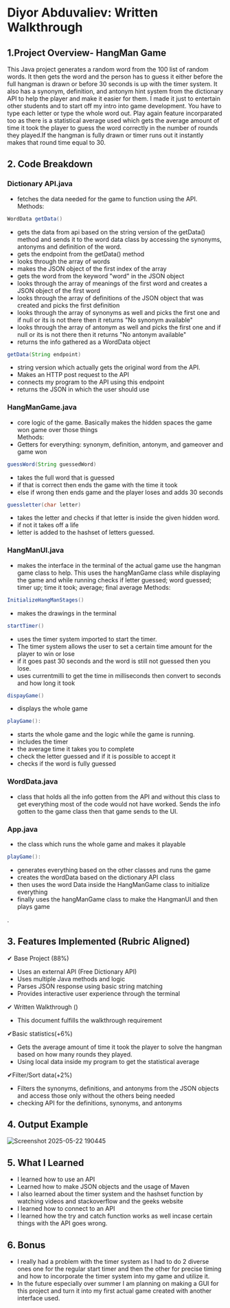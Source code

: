  
  
# Diyor Abduvaliev: Written Walkthrough

## 1.Project Overview- HangMan Game 
This Java project generates a random word from the 100 list of random words. It then gets the word and the person has to guess it either before the full hangman is drawn or before 30 seconds is up with the timer system. It also has a synonym, definition, and antonym hint system from the dictionary API to help the player and make it easier for them. I made it just to entertain other students and to start off my intro into game development. You have to type each letter or type the whole word out. Play again feature incorparated too as there is a statistical average used which gets the average amount of time it took the player to guess the word correctly in the number of rounds they played.If the hangman is fully drawn or timer runs out it instantly makes that round time equal to 30. 

## 2. Code Breakdown  
### Dictionary API.java 
- fetches the data needed for the game to function using the API.  
        Methods:  
```java
WordData getData()
```
- gets the data from api based on the string version of the getData() method and sends it to the word data class by accessing the synonyms, antonyms and definition of the word.  
- gets the endpoint from the getData() method 
- looks through the array of words
- makes the JSON object of the first index of the array 
- gets the word from the keyword "word" in the JSON object
- looks through the array of meanings of the first word and creates a JSON object of the first word
- looks through the array of definitions of the JSON object that was created and picks the first definition 
- looks through the array of synonyms as well and picks the first one and if null or its is not there then it returns "No synonym available" 
- looks through the array of antonym as well and picks the first one and if null or its is not there then it returns "No antonym available" 
- returns the info gathered as a WordData object

```java
getData(String endpoint)
```
- string version which actually gets the original word from the API.
- Makes an HTTP post request to the API
- connects my program to the API using this endpoint
- returns the JSON in which the user should use 

### HangManGame.java 
- core logic of the game. Basically makes the hidden spaces the game won game over those things  
         Methods:  
- Getters for everything: synonym, definition, antonym, and gameover and game won  

```java
guessWord(String guessedWord)
```
- takes the full word that is guessed
- if that is correct then ends the game with the time it took 
- else if wrong then ends game and the player loses and adds 30 seconds 

```java
guessletter(char letter) 
```
- takes the letter and checks if that letter is inside the given hidden word.
- if not it takes off a life
- letter is added to the hashset of letters guessed. 

### HangManUI.java  
- makes the interface in the terminal of the actual game use the hangman game class to help. This uses the hangManGame class while displaying the game and while running checks if letter guessed; word guessed; timer up; time it took; average; final average 
      Methods:  

```java
InitializeHangManStages() 
```
- makes the drawings in the terminal  

```java
startTimer() 
```
- uses the timer system imported to start the timer. 
- The timer system allows the user to set a certain time amount for the player to win or lose 
- if it goes past 30 seconds and the word is still not guessed then you lose. 
- uses currentmilli to get the time in milliseconds then convert to seconds and how long it took

```java
dispayGame()
```
- displays the whole game 

```java
playGame():
```
- starts the whole game and the logic while the game is running. 
- includes the timer
- the average time it takes you to complete
- check the letter guessed and if it is possible to accept it
- checks if the word is fully guessed 

### WordData.java  
- class that holds all the info gotten from the API and without this class to get everything most of the code would not have worked. Sends the info gotten to the game class then that game sends to the UI.

### App.java 
- the class which runs the whole game and makes it playable

```java
playGame():
```
- generates everything based on the other classes and runs the game
- creates the wordData based on the dictionary API class
- then uses the word Data inside the HangManGame class to initialize everything
- finally uses the hangManGame class to make the HangmanUI and then plays game

.  
## 3. Features Implemented (Rubric Aligned)

✔ Base Project (88%)  
- Uses an external API (Free Dictionary API)  
- Uses multiple Java methods and logic  
- Parses JSON response using basic string matching  
- Provides interactive user experience through the terminal

✔ Written Walkthrough ()  
- This document fulfills the walkthrough requirement

✔Basic statistics(+6%)  
- Gets the average amount of time it took the player to solve the hangman based on how many rounds they played.
- Using local data inside my program to get the statistical average 

✔Filter/Sort data(+2%) 
- Filters the synonyms, definitions, and antonyms from the JSON objects and access those only without the others being needed
- checking API for the definitions, synonyms, and antonyms


## 4. Output Example

![Screenshot 2025-05-22 190445](https://github.com/user-attachments/assets/370e8e81-7639-4b46-86b0-ec1264d51004)

## 5. What I Learned
- I learned how to use an API  
- Learned how to make JSON objects and the usage of Maven  
- I also learned about the timer system and the hashset function by watching videos and stackoverflow and the geeks website  
- I learned how to connect to an API  
- I learned how the try and catch function works as well incase certain things with the API goes wrong.

## 6. Bonus

- I really had a problem with the timer system as I had to do 2 diverse ones one for the regular start timer and then the other for precise timing and how to incorporate the timer system into my game and utilize it.  
- In the future especially over summer I am planning on making  a GUI for this project and turn it into my first actual game created with another interface used.


